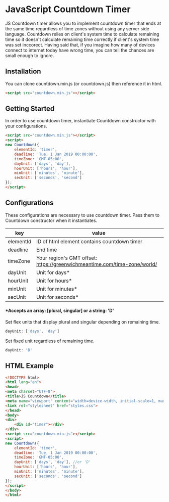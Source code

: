 # JavaScript Countdown Timer
JS Countdown timer allows you to implement countdown timer that ends at the same time regardless of time zones without using any server side language. Countdown relies on client's system time to calculate remaining time so it doesn't calculate remaining time correctly if client's system time was set inccorect. Having said that, if you imagine how many of devices connect to internet today have wrong time, you can tell the chances are small enough to ignore.

## Installation
You can clone countdown.min.js (or countdown.js) then reference it in html.

````html
<script src="countdown.min.js"></script>
````

## Getting Started
In order to use countdown timer, instantiate Countdown constructor with your configurations.

````html
<script src="countdown.min.js"></script>
<script>
new Countdown({
	elementId: 'timer',
	deadline: 'Tue, 1 Jan 2019 00:00:00',
	timeZone: 'GMT-05:00',
	dayUnit: ['days', 'day'],
	hourUnit: ['hours', 'hour'],
	minUnit: ['minutes', 'minute'],
	secUnit: ['seconds', 'second']
});
</script>
````

## Configurations
These configurations are necessary to use countdown timer. Pass them to Countdown constructor when it instantiates.

| key | value |
| -------- | ----- |
| elementId | ID of html element contains countdown timer|
| deadline | End time |
| timeZone | Your region's GMT offset: https://greenwichmeantime.com/time-zone/world/ |
| dayUnit | Unit for days* |
| hourUnit | Unit for hours* |
| minUnit | Unit for minutes* |
| secUnit | Unit for seconds* |

#### *Accepts an array: [plural, singular] or a string: 'D'

Set flex units that display plural and singular depending on remaining time.
````javascript
dayUnit: ['days', 'day']
````

Set fixed unit regardless of remaining time.
````javascript
dayUnit: 'D'
````
## HTML Example
````html
<!DOCTYPE html>
<html lang="en">
<head>
<meta charset="UTF-8">
<title>JS Countdown</title>
<meta name="viewport" content="width=device-width, initial-scale=1, maximum-scale=1">
<link rel="stylesheet" href="styles.css">
</head>
<body>
<div>
    <div id="timer"></div>
</div>
<script src="countdown.min.js"></script>
<script>
new Countdown({
    elementId: 'timer',
    deadline: 'Tue, 1 Jan 2019 00:00:00',
    timeZone: 'GMT-05:00',
    dayUnit: ['days', 'day'], //or 'D'
    hourUnit: ['hours', 'hour'],
    minUnit: ['minutes', 'minute'],
    secUnit: ['seconds', 'second']
});
</script>
</body>
</html>
````
